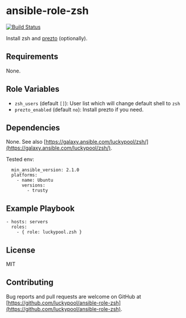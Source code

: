 ansible-role-zsh
================

[![Build Status](https://travis-ci.org/luckypool/ansible-role-zsh.svg?branch=master)](https://travis-ci.org/luckypool/ansible-role-zsh)

Install zsh and [prezto](https://github.com/sorin-ionescu/prezto) (optionally).


Requirements
------------

None.

Role Variables
--------------


- `zsh_users` (default `[]`): User list which will change default shell to `zsh`
- `prezto_enabled` (default `no`): Install prezto if you need.


Dependencies
------------

None. See also [https://galaxy.ansible.com/luckypool/zsh/](https://galaxy.ansible.com/luckypool/zsh/).

Tested env: 

```
  min_ansible_version: 2.1.0
  platforms:
    - name: Ubuntu
      versions:
        - trusty
```

Example Playbook
----------------

```
- hosts: servers
  roles:
    - { role: luckypool.zsh }
```


License
-------

MIT

Contributing
------------

Bug reports and pull requests are welcome on GitHub at [https://github.com/luckypool/ansible-role-zsh](https://github.com/luckypool/ansible-role-zsh).
